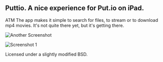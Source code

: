 Puttio. A nice experience for Put.io on iPad.
----

ATM The app makes it simple to search for files, to stream or to download mp4 movies. It's not quite there yet, but it's getting there.

![Another Screenshot](https://github.com/orta/Puttio/raw/master/web/screenshot1.png)

![Screenshot 1](https://github.com/orta/Puttio/raw/master/web/screenshot2.png)

Licensed under a slightly modified BSD.